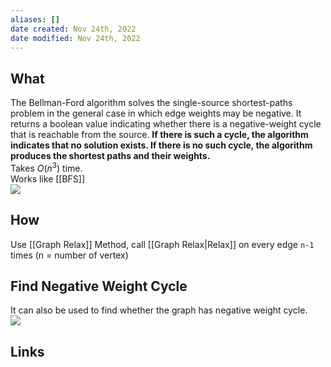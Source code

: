 ```yaml
---
aliases: []
date created: Nov 24th, 2022
date modified: Nov 24th, 2022
---
```


## What
The Bellman-Ford algorithm solves the single-source shortest-paths problem in the general case in which edge weights may be negative. It returns a boolean value indicating whether there is a negative-weight cycle that is reachable from the source. **If there is such a cycle, the algorithm indicates that no solution exists. If there is no such cycle, the algorithm produces the shortest paths and their weights.**  
Takes $O(n^{3})$ time.  
Works like [[BFS]]  
![](https://img.ynchen.me/2022/11/b47ea8e6cc568208abac7ed690350868.webp)

## How
Use [[Graph Relax]] Method, call [[Graph Relax|Relax]] on every edge `n-1` times (n = number of vertex)

## Find Negative Weight Cycle
It can also be used to find whether the graph has negative weight cycle.  
![](https://img.ynchen.me/2022/11/b5dab1fef08af5689cd1ac9da5ed64c6.webp)

## Links
